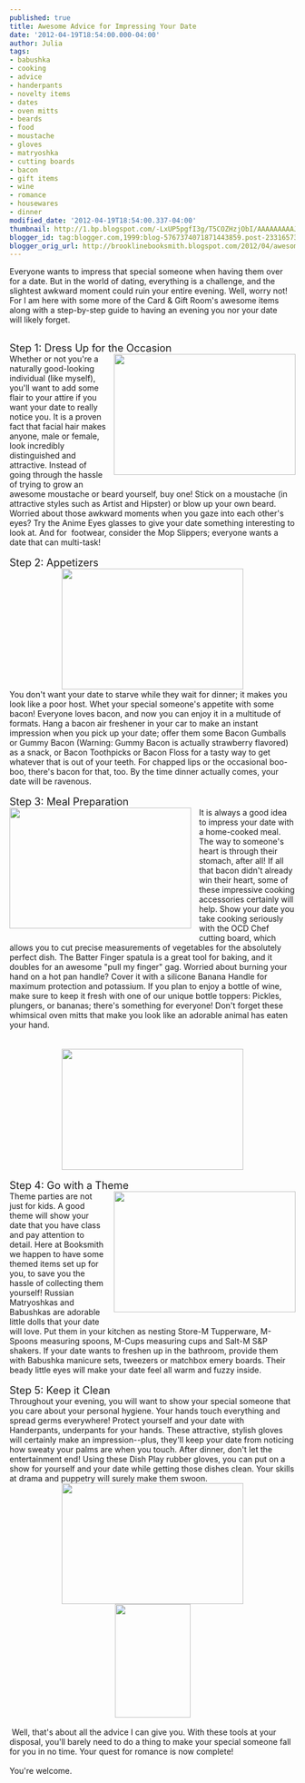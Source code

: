 ```yaml
---
published: true
title: Awesome Advice for Impressing Your Date
date: '2012-04-19T18:54:00.000-04:00'
author: Julia
tags:
- babushka
- cooking
- advice
- handerpants
- novelty items
- dates
- oven mitts
- beards
- food
- moustache
- gloves
- matryoshka
- cutting boards
- bacon
- gift items
- wine
- romance
- housewares
- dinner
modified_date: '2012-04-19T18:54:00.337-04:00'
thumbnail: http://1.bp.blogspot.com/-LxUP5pgfI3g/T5COZHzjObI/AAAAAAAAAJg/Tvl8ZRu67QY/s72-c/blog+021.jpg
blogger_id: tag:blogger.com,1999:blog-5767374071871443859.post-2331657385587183287
blogger_orig_url: http://brooklinebooksmith.blogspot.com/2012/04/awesome-advice-for-impressing-your-date.html
---
```


Everyone wants to impress that special someone when having them over for a date. But in the world of dating, everything is a challenge, and the slightest awkward moment could ruin your entire evening. Well, worry not! For I am here with some more of the Card &amp; Gift Room's awesome items along with a step-by-step&nbsp;guide to&nbsp;having an&nbsp;evening you&nbsp;nor your date will&nbsp;likely forget.<br /><br /><div style="border-bottom: medium none; border-left: medium none; border-right: medium none; border-top: medium none;"><span style="font-size: large;">Step 1: Dress&nbsp;Up&nbsp;for the Occasion</span></div><div style="border-bottom: medium none; border-left: medium none; border-right: medium none; border-top: medium none;"><a href="http://1.bp.blogspot.com/-LxUP5pgfI3g/T5COZHzjObI/AAAAAAAAAJg/Tvl8ZRu67QY/s1600/blog+021.jpg" imageanchor="1" style="clear: right; cssfloat: right; float: right; margin-bottom: 1em; margin-left: 1em;"><img border="0" height="213" qda="true" src="http://1.bp.blogspot.com/-LxUP5pgfI3g/T5COZHzjObI/AAAAAAAAAJg/Tvl8ZRu67QY/s320/blog+021.jpg" width="320" /></a>Whether or not you're a naturally good-looking individual (like myself), you'll want to add some flair to your attire if you want your date to really notice you. It is a proven fact that facial hair makes anyone, male or female, look incredibly distinguished and attractive. Instead of going through the hassle of trying to grow an awesome moustache or beard yourself, buy one! Stick on a moustache (in attractive styles such as Artist and Hipster) or blow up your own beard. Worried about those awkward moments when you gaze into each other's eyes? Try the Anime Eyes glasses to give your date something interesting to look at. And for&nbsp; footwear, consider the Mop Slippers; everyone wants a date that can multi-task!</div><br /><div style="border-bottom: medium none; border-left: medium none; border-right: medium none; border-top: medium none;"><span style="font-size: large;">Step 2: Appetizers</span></div><div class="separator" style="clear: both; text-align: center;"><a href="http://4.bp.blogspot.com/-j8Su-t7Rczw/T5COdzy4e3I/AAAAAAAAAJo/P3TTlHpnSfs/s1600/blog+016.jpg" imageanchor="1" style="margin-left: 1em; margin-right: 1em;"><img border="0" height="213" qda="true" src="http://4.bp.blogspot.com/-j8Su-t7Rczw/T5COdzy4e3I/AAAAAAAAAJo/P3TTlHpnSfs/s320/blog+016.jpg" width="320" /></a></div><div style="border-bottom: medium none; border-left: medium none; border-right: medium none; border-top: medium none;">You don't want your date to starve while they wait for dinner; it makes you look like a poor host. Whet your special someone's appetite with some bacon! Everyone loves bacon, and now you can enjoy it in a multitude of formats. Hang a bacon air freshener in your car to make an instant impression when you pick up your date; offer them some Bacon Gumballs or Gummy Bacon (Warning: Gummy Bacon is actually strawberry flavored) as a snack, or Bacon Toothpicks or Bacon Floss for a tasty way to get whatever that is out of your teeth. For chapped lips or the occasional boo-boo, there's bacon for that, too. By the time dinner actually comes, your date will be ravenous.</div><br /><span style="font-size: large;">Step 3: Meal Preparation</span><br /><div class="separator" style="border-bottom: medium none; border-left: medium none; border-right: medium none; border-top: medium none; clear: both; text-align: center;"><a href="http://1.bp.blogspot.com/-VWNru7HNj0I/T5CR8FoB4-I/AAAAAAAAAJw/VbOvssSiufs/s1600/blog+022.jpg" imageanchor="1" style="clear: left; cssfloat: left; float: left; margin-bottom: 1em; margin-right: 1em;"><img border="0" height="213" qda="true" src="http://1.bp.blogspot.com/-VWNru7HNj0I/T5CR8FoB4-I/AAAAAAAAAJw/VbOvssSiufs/s320/blog+022.jpg" width="320" /></a></div>It is always a good idea to impress your date with a home-cooked meal. The way to someone's heart is through their stomach, after all! If all that bacon didn't already win their heart, some of these impressive cooking accessories certainly will help. Show your date you take cooking seriously with the OCD Chef cutting board, which allows you to cut precise measurements of vegetables for the absolutely perfect dish. The Batter Finger spatula is a great tool for baking, and it doubles for an awesome "pull my finger" gag. Worried about burning your hand on a hot pan handle? Cover it with a silicone Banana Handle for maximum protection and potassium. If you plan to enjoy a bottle of wine, make sure to keep it fresh with one of our unique bottle toppers: Pickles, plungers, or bananas; there's something for everyone! Don't forget these whimsical oven mitts that make you look like an adorable animal has eaten your hand. <br /><br /><br /><div class="separator" style="clear: both; text-align: center;"><a href="http://1.bp.blogspot.com/-Mjg6imiAP1Y/T5CUUVlTNtI/AAAAAAAAAJ4/tqMSOUYsnrw/s1600/blog+003.jpg" imageanchor="1" style="margin-left: 1em; margin-right: 1em;"><img border="0" height="213" qda="true" src="http://1.bp.blogspot.com/-Mjg6imiAP1Y/T5CUUVlTNtI/AAAAAAAAAJ4/tqMSOUYsnrw/s320/blog+003.jpg" width="320" /></a></div><br /><span style="font-size: large;">Step 4: Go with a Theme</span><br /><div style="border-bottom: medium none; border-left: medium none; border-right: medium none; border-top: medium none;"><a href="http://4.bp.blogspot.com/-1reN9skA-Ew/T5CUmizDJ1I/AAAAAAAAAKA/zK1Vc0LXB3c/s1600/blog+007.jpg" imageanchor="1" style="clear: right; cssfloat: right; float: right; margin-bottom: 1em; margin-left: 1em;"><img border="0" height="213" qda="true" src="http://4.bp.blogspot.com/-1reN9skA-Ew/T5CUmizDJ1I/AAAAAAAAAKA/zK1Vc0LXB3c/s320/blog+007.jpg" width="320" /></a>Theme parties are not just for kids. A good theme will show your date that you have class and pay attention to detail. Here at Booksmith we happen to have some themed items set up for you, to save you the hassle of collecting them yourself! Russian Matryoshkas and Babushkas are adorable little dolls that your date will love. Put them in your kitchen as nesting Store-M Tupperware, M-Spoons measuring spoons,&nbsp;M-Cups measuring cups and Salt-M S&amp;P shakers.&nbsp;If your date wants to freshen up in the&nbsp;bathroom, provide them with Babushka manicure sets, tweezers or&nbsp;matchbox emery boards. Their beady little eyes&nbsp;will make your date feel all warm and fuzzy inside.</div><div style="border-bottom: medium none; border-left: medium none; border-right: medium none; border-top: medium none;"><br /></div><div style="border-bottom: medium none; border-left: medium none; border-right: medium none; border-top: medium none;"><span style="font-size: large;">Step 5: Keep it Clean</span></div><div style="border-bottom: medium none; border-left: medium none; border-right: medium none; border-top: medium none;">Throughout your&nbsp;evening, you will want to show your special someone that you care about your personal hygiene. Your hands touch everything and spread germs everywhere! Protect yourself and your date with Handerpants, underpants for your hands. These attractive, stylish gloves will certainly make an impression--plus, they'll keep your date from noticing how sweaty your palms are when you touch. After dinner, don't let the entertainment end! Using these Dish Play rubber gloves, you can put on a show for yourself and your date while getting those dishes clean. Your skills at drama and puppetry will surely make them swoon.</div><div class="separator" style="border-bottom: medium none; border-left: medium none; border-right: medium none; border-top: medium none; clear: both; text-align: center;"><a href="http://3.bp.blogspot.com/--KbVTDqsAjk/T5CW5xgYbkI/AAAAAAAAAKI/C4UpY1U7_cg/s1600/blog+026.jpg" imageanchor="1" style="margin-left: 1em; margin-right: 1em;"><img border="0" height="213" qda="true" src="http://3.bp.blogspot.com/--KbVTDqsAjk/T5CW5xgYbkI/AAAAAAAAAKI/C4UpY1U7_cg/s320/blog+026.jpg" width="320" /></a><a href="http://2.bp.blogspot.com/-KmkyxZqOkH4/T5CW8Nrc3XI/AAAAAAAAAKQ/Y52g4RaUx88/s1600/blog+001.jpg" imageanchor="1" style="margin-left: 1em; margin-right: 1em;"><img border="0" height="200" qda="true" src="http://2.bp.blogspot.com/-KmkyxZqOkH4/T5CW8Nrc3XI/AAAAAAAAAKQ/Y52g4RaUx88/s200/blog+001.jpg" width="133" /></a></div><div class="separator" style="border-bottom: medium none; border-left: medium none; border-right: medium none; border-top: medium none; clear: both; text-align: center;"><br /></div><div style="border-bottom: medium none; border-left: medium none; border-right: medium none; border-top: medium none;">&nbsp;Well, that's about all the advice I can give you. With these tools at your disposal, you'll barely need to do a thing to make your special someone fall for you in no time. Your quest for romance is now complete!</div><div style="border-bottom: medium none; border-left: medium none; border-right: medium none; border-top: medium none;"><br /></div><div style="border-bottom: medium none; border-left: medium none; border-right: medium none; border-top: medium none;">You're welcome.</div><div style="border-bottom: medium none; border-left: medium none; border-right: medium none; border-top: medium none;"><br /></div>